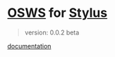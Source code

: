 # [OSWS](https://github.com/OSWS) for [Stylus](http://learnboost.github.io/stylus/)
> version: 0.0.2 beta

[documentation](https://github.com/OSWS/OSWS-Stylus/wiki)
